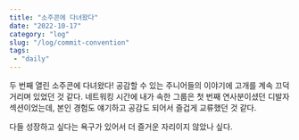 ```yaml
---
title: "소주콘에 다녀왔다"
date: "2022-10-17"
category: "log"
slug: "/log/commit-convention"
tags: 
 - "daily"
--- 
```

두 번째 열린 소주콘에 다녀왔다! 공감할 수 있는 주니어들의 이야기에 고개를 계속 끄덕거리며 있었던 것 같다. 네트워킹 시간에 내가 속한 그룹은 첫 번째 연사분이셨던 디발자 섹션이었는데, 본인 경험도 얘기하고 공감도 되어서 즐겁게 교류했던 것 같다. 

다들 성장하고 싶다는 욕구가 있어서 더 즐거운 자리이지 않았나 싶다.